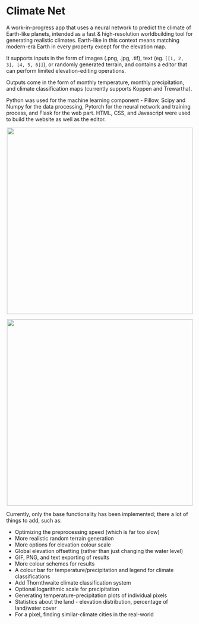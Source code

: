 # Climate Net

A work-in-progress app that uses a neural network to predict the climate of Earth-like planets, intended as a fast & high-resolution worldbuilding tool for generating realistic climates. Earth-like in this context means matching modern-era Earth in every property except for the elevation map.

It supports inputs in the form of images (.png, .jpg, .tif), text (eg. `[[1, 2, 3], [4, 5, 6]]`), or randomly generated terrain, and contains a editor that can perform limited elevation-editing operations.

Outputs come in the form of monthly temperature, monthly precipitation, and climate classification maps (currently supports Koppen and Trewartha).

Python was used for the machine learning component - Pillow, Scipy and Numpy for the data processing, Pytorch for the neural network and training process, and Flask for the web part. HTML, CSS, and Javascript were used to build the website as well as the editor.

<p align="center">
<img src="gifs/editing.gif" width="500px">
</p>

<p align="center">
<img src="gifs/results.gif" width="500px">
</p>

Currently, only the base functionality has been implemented; there a lot of things to add, such as:

- Optimizing the preprocessing speed (which is far too slow)
- More realistic random terrain generation
- More options for elevation colour scale
- Global elevation offsetting (rather than just changing the water level)
- GIF, PNG, and text exporting of results
- More colour schemes for results
- A colour bar for temperature/precipitation and legend for climate classifications
- Add Thornthwaite climate classification system
- Optional logarithmic scale for precipitation
- Generating temperature-precipitation plots of individual pixels
- Statistics about the land - elevation distribution, percentage of land/water cover
- For a pixel, finding similar-climate cities in the real-world
